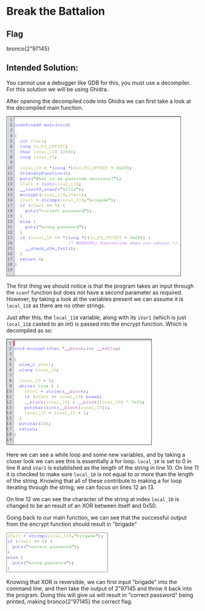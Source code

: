 # Break the Battalion

## Flag
bronco{2"97145}
## Intended Solution:
You cannot use a debugger like GDB for this, you must use a decompiler. For this solution we will be using Ghidra.

After opening the decompiled code into Ghidra we can first take a look at the decompiled main function.

![](solution_20250201120314746.png)

The first thing we should notice is that the program takes an input through the `scanf` function but does not have a second parameter as required. However, by taking a look at the variables present we can assume it is `local_118` as there are no other strings.

Just after this, the `local_118` variable, along with its `iVar1` (which is just `local_118` casted to an int) is passed into the encrypt function. Which is decompiled as so:

![](solution_20250201133154198.png)

Here we can see a while loop and some new variables, and by taking a closer look we can see this is essentially a for loop. `local_10` is set to 0 in line 8 and `sVar1` is established as the length of the string in line 10. On line 11 it is checked to make sure `local_10` is not equal to or more than the length of the string. Knowing that all of these contribute to making a for loop iterating through the string, we can focus on lines 12 an 13.

On line 12 we can see the character of the string at index `local_10` is changed to be an result of an XOR between itself and 0x50.

Going back to our main function, we can see that the successful output from the encrypt function should result in "brigade"

![](solution_20250201143842491.png)

Knowing that XOR is reversible, we can first input "brigade" into the command line, and then take the output of 2"97145 and throw it back into the program. Doing this will give us will result in "correct password" being printed, making bronco{2"97145} the correct flag.